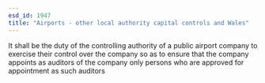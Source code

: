 ```yaml
---
esd_id: 1947
title: "Airports - other local authority capital controls and Wales"
---
```


It shall be the duty of the controlling authority of a public airport company to exercise their control over the company so as to ensure that the company appoints as auditors of the company only persons who are approved for appointment as such auditors 

